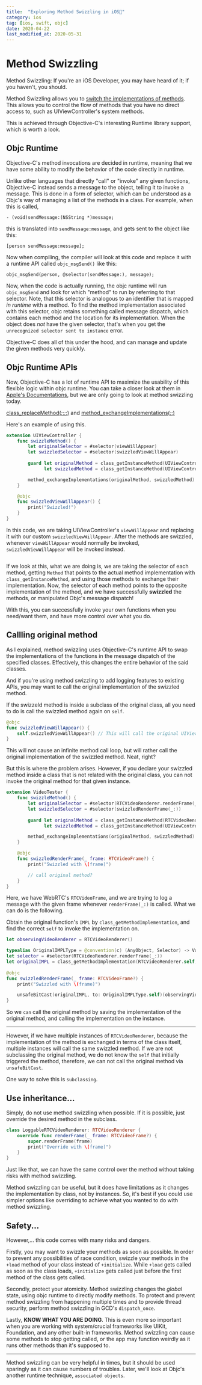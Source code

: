 ```yaml
---
title:  "Exploring Method Swizzling in iOS💨"
category: ios
tag: [ios, swift, objc]
date: 2020-04-22
last_modified_at: 2020-05-31
---
```


# Method Swizzling
Method Swizzling: If you're an iOS Developer, you may have heard of it; if you haven't, you should. 

Method Swizzling allows you to <U>switch the implementations of methods</U>. This allows you to control the flow of methods that you have no direct access to, such as UIViewController's system methods. 

This is achieved through Objective-C's interesting Runtime library support, which is worth a look. 

## Objc Runtime 
Objective-C's method invocations are decided in runtime, meaning that we have some ability to modify the behavior of the code directly in runtime. 

Unlike other languages that directly "call" or "invoke" any given functions, Objective-C instead sends a message to the object, telling it to invoke a message. This is done in a form of selector, which can be understood as a Objc's way of managing a list of the methods in a class. For example, when this is called,

```
- (void)sendMessage:(NSString *)message;
```

this is translated into `sendMessage:message`, and gets sent to the object like this: 

```
[person sendMessage:message];
```

Now when compiling, the compiler will look at this code and replace it with a runtime API called `objc_msgSend()` like this:

```
objc_msgSend(person, @selector(sendMessage:), message);
```

Now, when the code is actually running, the objc runtime will run `objc_msgSend` and look for which "method" to run by referring to that selector. Note, that this selector is analogous to an identifier that is mapped *in runtime* with a method. 
To find the method implementation associated with this selector, objc retains something called message dispatch, which contains each method and the location for its implementation. When the object does *not* have the given selector, that's when you get the `unrecognized selector sent to instance` error. 

Objective-C does all of this under the hood, and can manage and update the given methods very quickly.

## Objc Runtime APIs
Now, Objective-C has a lot of runtime API to maximize the usability of this flexible logic within objc runtime. You can take a closer look at them in [Apple's Documentations](https://developer.apple.com/documentation/objectivec/objective-c_runtime), but we are only going to look at method swizzling today. 

[class_replaceMethod(_:_:_:_:)](https://developer.apple.com/documentation/objectivec/1418677-class_replacemethod) and [method_exchangeImplementations(_:_:)](https://developer.apple.com/documentation/objectivec/1418769-method_exchangeimplementations)

Here's an example of using this. 
```swift
extension UIViewController {
    func swizzleMethod() {
        let originalSelector = #selector(viewWillAppear)
        let swizzledSelector = #selector(swizzledViewWillAppear)
        
        guard let originalMethod = class_getInstanceMethod(UIViewController.self, originalSelector), 
              let swizzledMethod = class_getInstanceMethod(UIViewController.self, swizzledSelector) else { return }

        method_exchangeImplementations(originalMethod, swizzledMethod)
    }

    @objc
    func swizzledViewWillAppear() {
        print("Swizzled!")
    }
}
```

In this code, we are taking UIViewController's `viewWillAppear` and replacing it with our custom `swizzledViewWillAppear`. After the methods are swizzled, whenever `viewWillAppear` would normally be invoked, `swizzledViewWillAppear` will be invoked instead. 

<img src="{{ site.url }}{{ site.baseurl }}/assets/images/posts/20200422/swizzledImg.png" alt="">

If we look at this, what we are doing is, we are taking the selector of each method, getting `Method` that points to the actual method implementation with `class_getInstanceMethod`, and using those methods to exchange their implementation.
Now, the selector of each method points to the opposite implementation of the method, and we have successfully **swizzled** the methods, or manipulated Objc's message dispatch!

With this, you can successfully invoke your own functions when you need/want them, and have more control over what you do. 

## Callling original method

As I explained, method swizzling uses Objective-C's runtime API to swap the implementations of the functions in the message dispatch of the specified classes. Effectively, this changes the entire behavior of the said classes. 

And if you're using method swizzling to add logging features to existing APIs, you may want to call the original implementation of the swizzled method. 

If the swizzeld method is inside a subclass of the original class, all you need to do is call the swizzled method again on `self`. 
```swift
@objc
func swizzledViewWillAppear() {
    self.swizzledViewWillAppear() // This will call the original UIViewController's ViewWillAppear
}
```
This will not cause an infinite method call loop, but will rather call the original implementation of the swizzled method. Neat, right?

But this is where the problem arises. 
However, if you declare your swizzled method inside a class that is not related with the original class, you can not invoke the original method for that given instance. 

```swift
extension VideoTester {
    func swizzleMethod() {
        let originalSelector = #selector(RTCVideoRenderer.renderFrame(_:))
        let swizzledSelector = #selector(swizzledRenderFrame(_:))
        
        guard let originalMethod = class_getInstanceMethod(RTCVideoRenderer.self, originalSelector), 
              let swizzledMethod = class_getInstanceMethod(UIViewController.self, swizzledSelector) else { return }

        method_exchangeImplementations(originalMethod, swizzledMethod)
    }

    @objc
    func swizzledRenderFrame(_ frame: RTCVideoFrame?) {
        print("Swizzled with \(frame)")

        // call original method?
    }
}
```

Here, we have WebRTC's `RTCVideoFrame`, and we are trying to log a message with the given frame whenever `renderFrame(_:)` is called. What we can do is the following. 

Obtain the original function's `IMPL` by `class_getMethodImplementation`, and find the correct `self` to invoke the implementation on. 
```swift
let observingVideoRenderer = RTCVideoRenderer()

typealias OriginalIMPLType = @convention(c) (AnyObject, Selector) -> Void // This is bare function pointer. All Obj-C methods have the receiver and message as their first two parameters.
let selector = #selector(RTCVideoRenderer.renderFrame(_:))
let originalIMPL = class_getMethodImplementation(RTCVideoRenderer.self, selector) // save the IMPL of the original method
    
@objc
func swizzledRenderFrame(_ frame: RTCVideoFrame?) {
    print("Swizzled with \(frame)")

    unsafeBitCast(originalIMPL, to: OriginalIMPLType.self)(observingVideoRenderer, selector) // Call the original method on observingVideoRenderer
}
```

So we `can` call the original method by saving the implementation of the original method, and calling the implementation on the instance.

---

However, if we have multiple instances of `RTCVideoRenderer`, because the implementation of the method is exchanged in terms of the class itself, multiple instances will call the same swizzled method. If we are not subclassing the original method, we do not know the `self` that initially triggered the method, therefore, we can not call the original method via `unsafeBitCast`.

One way to solve this is `subclassing`.

## Use inheritance...

Simply, do not use method swizzling when possible. If it is possible, just override the desired method in the subclass. 

```swift
class LoggableRTCVideoRenderer: RTCVideoRenderer {
    override func renderFrame(_ frame: RTCVideoFrame?) {
        super.renderFrame(frame)
        print("Override with \(frame)")
    }
}
```

Just like that, we can have the same control over the method without taking risks with method swizzling. 

Method swizzling can be useful, but it does have limitations as it changes the implementation by class, not by instances. So, it's best if you could use simpler options like overriding to achieve what you wanted to do with method swizzling. 

## Safety...
However,... this code comes with many risks and dangers. 

Firstly, you may want to swizzle your methods as soon as possible. In order to prevent any possibilities of race condition, swizzle your methods in the `+load` method of your class instead of `+initialize`. While `+load` gets called as soon as the class loads, `+initialize` gets called just before the first method of the class gets called. 

Secondly, protect your atomicity. Method swizzling changes the *global* state, using objc runtime to directly modify methods. To protect and prevent method swizzling from happening multiple times and to provide thread security, perform method swizzling in GCD's `dispatch_once`. 

Lastly, **KNOW WHAT YOU ARE DOING**. This is even more so important when you are working with system/crucial frameworks like UIKit, Foundation, and any other built-in frameworks. Method swizzling can cause some methods to stop getting called, or the app may function weirdly as it runs other methods than it's supposed to.

--- 

Method swizzling can be very helpful in times, but it should be used sparingly as it can cause numbers of troubles. Later, we'll look at Objc's another runtime technique, `associated objects`. 